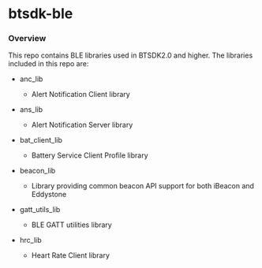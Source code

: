 # btsdk-ble

### Overview

This repo contains BLE libraries used in BTSDK2.0 and higher. The libraries included in this repo are:

* anc_lib
    * Alert Notification Client library


* ans_lib
    * Alert Notification Server library


* bat\_client\_lib
    * Battery Service Client Profile library


* beacon_lib
    * Library providing common beacon API support for both iBeacon and Eddystone


* gatt\_utils\_lib
    * BLE GATT utilities library


* hrc_lib
    * Heart Rate Client library
